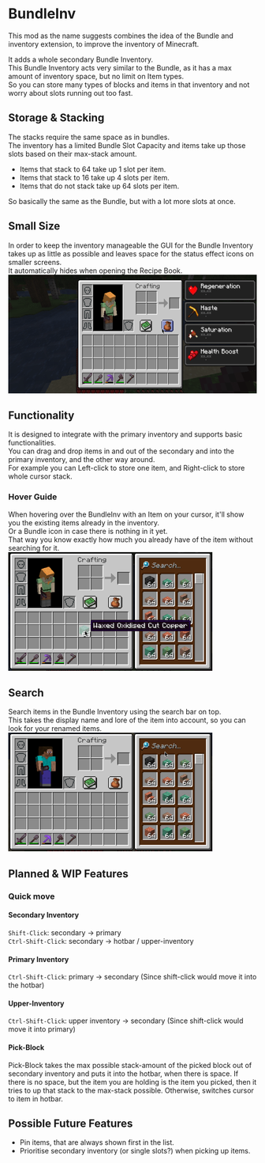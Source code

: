 # BundleInv
This mod as the name suggests combines the idea of the Bundle and inventory extension, to improve the inventory of Minecraft.

It adds a whole secondary Bundle Inventory.  
This Bundle Inventory acts very similar to the Bundle, as it has a max amount of inventory space, but no limit on Item types.  
So you can store many types of blocks and items in that inventory and not worry about slots running out too fast.

## Storage & Stacking
The stacks require the same space as in bundles.  
The inventory has a limited Bundle Slot Capacity and items take up those slots based on their max-stack amount.
* Items that stack to 64 take up 1 slot per item.
* Items that stack to 16 take up 4 slots per item.
* Items that do not stack take up 64 slots per item.

So basically the same as the Bundle, but with a lot more slots at once.

## Small Size
In order to keep the inventory manageable the GUI for the Bundle Inventory takes up as little as possible and leaves space for the status effect icons on smaller screens.  
It automatically hides when opening the Recipe Book.  
<img src="./docs/assets/open_recipe_book_and_effects.gif" height=240>

## Functionality
It is designed to integrate with the primary inventory and supports basic functionalities.  
You can drag and drop items in and out of the secondary and into the primary inventory, and the other way around.  
For example you can Left-click to store one item, and Right-click to store whole cursor stack.

### Hover Guide
When hovering over the BundleInv with an Item on your cursor, it'll show you the existing items already in the inventory.    
Or a Bundle icon in case there is nothing in it yet.  
That way you know exactly how much you already have of the item without searching for it.  
<img src="./docs/assets/hover_guide.gif" height=240>

## Search
Search items in the Bundle Inventory using the search bar on top.  
This takes the display name and lore of the item into account, so you can look for your renamed items.
<img src="./docs/assets/search.gif" height=240>

## Planned & WIP Features

### Quick move
#### Secondary Inventory
`Shift-Click`: secondary -> primary  
`Ctrl-Shift-Click`: secondary -> hotbar / upper-inventory

#### Primary Inventory  
`Ctrl-Shift-Click`: primary -> secondary (Since shift-click would move it into the hotbar)

#### Upper-Inventory
`Ctrl-Shift-Click`: upper inventory -> secondary (Since shift-click would move it into primary)

#### Pick-Block
Pick-Block takes the max possible stack-amount of the picked block out of secondary inventory and puts it into the hotbar, when there is space.
If there is no space, but the item you are holding is the item you picked, then it tries to up that stack to the max-stack possible.
Otherwise, switches cursor to item in hotbar.

## Possible Future Features
- Pin items, that are always shown first in the list.
- Prioritise secondary inventory (or single slots?) when picking up items.